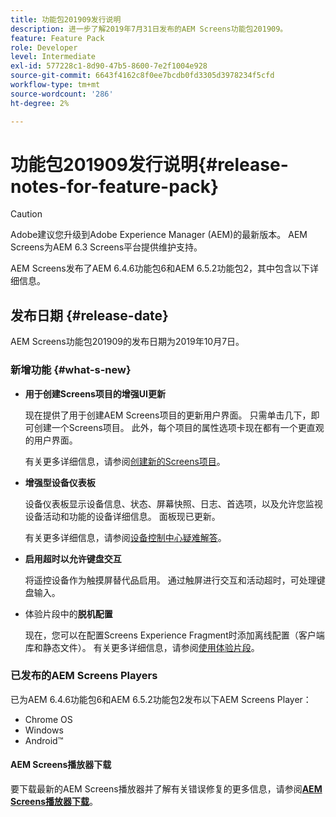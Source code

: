 ```yaml
---
title: 功能包201909发行说明
description: 进一步了解2019年7月31日发布的AEM Screens功能包201909。
feature: Feature Pack
role: Developer
level: Intermediate
exl-id: 577228c1-8d90-47b5-8600-7e2f1004e928
source-git-commit: 6643f4162c8f0ee7bcdb0fd3305d3978234f5cfd
workflow-type: tm+mt
source-wordcount: '286'
ht-degree: 2%

---
```


# 功能包201909发行说明{#release-notes-for-feature-pack}

>[!CAUTION]
>
>Adobe建议您升级到Adobe Experience Manager (AEM)的最新版本。 AEM Screens为AEM 6.3 Screens平台提供维护支持。

AEM Screens发布了AEM 6.4.6功能包6和AEM 6.5.2功能包2，其中包含以下详细信息。

## 发布日期 {#release-date}

AEM Screens功能包201909的发布日期为2019年10月7日。

### 新增功能 {#what-s-new}

* **用于创建Screens项目的增强UI更新**

  现在提供了用于创建AEM Screens项目的更新用户界面。 只需单击几下，即可创建一个Screens项目。 此外，每个项目的属性选项卡现在都有一个更直观的用户界面。

  有关更多详细信息，请参阅[创建新的Screens项目](creating-a-screens-project.md)。

* **增强型设备仪表板**

  设备仪表板显示设备信息、状态、屏幕快照、日志、首选项，以及允许您监视设备活动和功能的设备详细信息。 面板现已更新。

  有关更多详细信息，请参阅[设备控制中心疑难解答](monitoring-screens.md)。

* **启用超时以允许键盘交互**

  将遥控设备作为触摸屏替代品启用。 通过触屏进行交互和活动超时，可处理键盘输入。

* 体验片段中的&#x200B;**脱机配置**

  现在，您可以在配置Screens Experience Fragment时添加离线配置（客户端库和静态文件）。
有关更多详细信息，请参阅[使用体验片段](experience-fragments-in-screens.md)。

### 已发布的AEM Screens Players

已为AEM 6.4.6功能包6和AEM 6.5.2功能包2发布以下AEM Screens Player：

* Chrome OS
* Windows
* Android™

#### AEM Screens播放器下载

要下载最新的AEM Screens播放器并了解有关错误修复的更多信息，请参阅&#x200B;[**AEM Screens播放器下载**](https://download.macromedia.com/screens/)。
